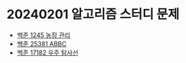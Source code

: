 # 20240201 알고리즘 스터디 문제

- [백준 1245 농장 관리](https://www.acmicpc.net/problem/1245)
- [백준 25381 ABBC](https://www.acmicpc.net/problem/25381)
- [백준 17182 우주 탐사선](https://www.acmicpc.net/problem/17182)
